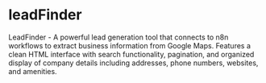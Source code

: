 # leadFinder
LeadFinder - A powerful lead generation tool that connects to n8n workflows to extract business information from Google Maps. Features a clean HTML interface with search functionality, pagination, and organized display of company details including addresses, phone numbers, websites, and amenities.
